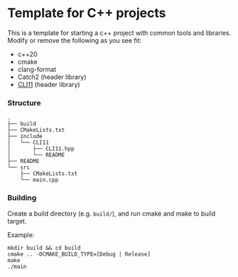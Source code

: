 # Template for C++ projects

This is a template for starting a c++ project with common tools and libraries. Modify or remove the following as you see fit:
- c++20
- cmake
- clang-format
- Catch2 (header library)
- [CLI11](https://github.com/CLIUtils/CLI11) (header library)


### Structure

```
.
├── build
├── CMakeLists.txt
├── include
│   └── CLI11
│       ├── CLI11.hpp
│       └── README
├── README
└── src
    ├── CMakeLists.txt
    └── main.cpp
```

### Building

Create a build directory (e.g. `build/`), and run cmake and make to build target.

Example:

```shell
mkdir build && cd build
cmake .. -DCMAKE_BUILD_TYPE=[Debug | Release]
make
./main
```
